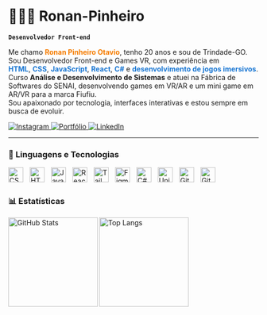 # 👨🏼‍💻 Ronan-Pinheiro

**`Desenvolvedor Front-end`**

Me chamo <span style="color:#f57c00"><strong>Ronan Pinheiro Otavio</strong></span>, tenho 20 anos e sou de Trindade-GO.  
Sou Desenvolvedor Front-end e Games VR, com experiência em  
<span style="color:#1976d2"><strong>HTML</strong></span>, <span style="color:#1976d2"><strong>CSS</strong></span>, <span style="color:#1976d2"><strong>JavaScript</strong></span>, <span style="color:#1976d2"><strong>React</strong></span>, <span style="color:#1976d2"><strong>C#</strong></span> e <span style="color:#1976d2"><strong>desenvolvimento de jogos imersivos</strong></span>.  
Curso <strong>Análise e Desenvolvimento de Sistemas</strong> e atuei na Fábrica de Softwares do SENAI, desenvolvendo games em VR/AR e um mini game em AR/VR para a marca Fiufiu.  
Sou apaixonado por tecnologia, interfaces interativas e estou sempre em busca de evoluir.

<p align="left">

  <a href="https://www.instagram.com/Ronan._.Pinheiro" target="_blank">
    <img 
      alt="Instagram" 
      title="Me acompanhe no Instagram" 
      src="https://img.shields.io/badge/Instagram-E4405F?style=for-the-badge&logo=instagram&logoColor=white"
    />
  </a>
  <a href="https://portfolio-ronan-pinheiro.vercel.app/" target="_blank">
    <img 
      alt="Portfólio" 
      title="Veja meu portfólio" 
      src="https://img.shields.io/badge/Portfólio-121212?style=for-the-badge&logo=vercel&logoColor=white"
    />
  </a>
    <a href="https://www.linkedin.com/in/ronan-pinheiro-ot%C3%A1vio-37173425b/" target="_blank">
    <img 
      alt="LinkedIn" 
      title="Conecte-se comigo no LinkedIn" 
      src="https://img.shields.io/badge/LinkedIn-0A66C2?style=for-the-badge&logo=linkedin&logoColor=white"
    />
  </a>
</p>

---

### 🤖 Linguagens e Tecnologias

<img 
    align="left" 
    alt="CSS" 
    title="CSS"
    width="30px" 
    style="padding-right: 10px;" 
    src="https://cdn.jsdelivr.net/gh/devicons/devicon@latest/icons/css3/css3-original.svg" 
/>
<img 
    align="left" 
    alt="HTML"
    title="HTML" 
    width="30px" 
    style="padding-right: 10px;" 
    src="https://cdn.jsdelivr.net/gh/devicons/devicon@latest/icons/html5/html5-original.svg" 
/>
<img 
    align="left" 
    alt="JavaScript" 
    title="JavaScript"
    width="30px" 
    style="padding-right: 10px;" 
    src="https://cdn.jsdelivr.net/gh/devicons/devicon@latest/icons/javascript/javascript-original.svg" 
/>

<!-- <img
    align="left"
    alt="TypeScript"
    title="TypeScript"
    width="30px"
    style="padding-right: 10px;"
    src="https://cdn.jsdelivr.net/gh/devicons/devicon@latest/icons/typescript/typescript-original.svg"
/> -->


<img 
    align="left" 
    alt="React"
    title="React" 
    width="30px" 
    style="padding-right: 10px;" 
    src="https://cdn.jsdelivr.net/gh/devicons/devicon@latest/icons/react/react-original.svg" 
/>
<img 
    align="left" 
    alt="Tailwind" 
    title="Tailwind"
    width="30px" 
    style="padding-right: 10px;" 
    src="https://cdn.jsdelivr.net/gh/devicons/devicon@latest/icons/tailwindcss/tailwindcss-original.svg" 
/>
<!-- <img
    align="left"
    alt="Next.js"
    title="Next.js"
    width="30px"
    style="padding-right: 10px;"
    src="https://cdn.jsdelivr.net/gh/devicons/devicon@latest/icons/nextjs/nextjs-original.svg"
/> -->

<!-- <img
    align="left"
    alt="Git"
    title="Git"
    width="30px"
    style="padding-right: 10px;"
    src="https://cdn.jsdelivr.net/gh/devicons/devicon@latest/icons/git/git-original.svg"
/> -->

<img 
    align="left" 
    alt="Figma"
    title="Figma" 
    width="30px" 
    style="padding-right: 10px;" 
    src="https://cdn.jsdelivr.net/gh/devicons/devicon@latest/icons/figma/figma-original.svg" 
/>
<img 
    align="left" 
    alt="C#"
    title="C#" 
    width="30px" 
    style="padding-right: 10px;" 
    src="https://cdn.jsdelivr.net/gh/devicons/devicon@latest/icons/csharp/csharp-original.svg" 
/>
<img 
    align="left" 
    alt="Unity"
    title="Unity" 
    width="30px" 
    style="padding-right: 10px;" 
    src="https://cdn.jsdelivr.net/gh/devicons/devicon@latest/icons/unity/unity-original.svg" 
/>
<img 
    align="left" 
    alt="Git" 
    title="Git" 
    width="30px" 
    style="padding-right: 10px;" 
    src="https://cdn.jsdelivr.net/gh/devicons/devicon@latest/icons/git/git-original.svg" 
/>
<img 
    align="left" 
    alt="GitHub" 
    title="GitHub" 
    width="30px" 
    style="padding-right: 10px;" 
    src="https://cdn.jsdelivr.net/gh/devicons/devicon@latest/icons/github/github-original.svg" 
/>

<br/>
<br/>

### 📊 Estatísticas

<p>
 <img 
  align="left" 
  alt="GitHub Stats" 
  height="180" 
  src="https://github-readme-stats.vercel.app/api?username=Ronan-Pinheiro&show_icons=true&theme=dark&include_all_commits=true&locale=pt-br" 
/> 
<img 
  align="left" 
  alt="Top Langs" 
  height="180" 
  src="https://github-readme-stats.vercel.app/api/top-langs/?username=Ronan-Pinheiro&theme=dark&layout=compact&custom_title=Tecnologias&langs_count=9" 
/>
<br clear="both" />

</p>
